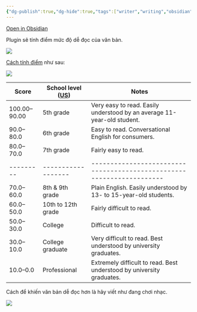 ```yaml
---
{"dg-publish":true,"dg-hide":true,"tags":["writer","writing","obsidian","plugins"],"permalink":"/du-an/obsidian/readability-score-danh-gia-do-de-doc/","hide":true,"dgPassFrontmatter":true}
---
```



[Open in Obsidian](obsidian://show-plugin?id=readability-score)

Plugin sẽ tính điểm mức độ dễ đọc của văn bản.

![](https://i.imgur.com/U3oWMGa.gif)

[Cách tính điểm](https://en.wikipedia.org/wiki/Flesch%E2%80%93Kincaid_readability_tests#Flesch_reading_ease) như sau:

![](https://i.imgur.com/ZJvz6qc.png)

|Score|School level ([US](https://en.wikipedia.org/wiki/Education_in_the_United_States "Education in the United States"))|Notes|
|---|---|---|
|100.00–90.00|5th grade|Very easy to read. Easily understood by an average 11-year-old student.|
|90.0–80.0|6th grade|Easy to read. Conversational English for consumers.|
| 80.0–70.0 | 7th grade          | Fairly easy to read.                                                  |
| --------- | ------------------ | --------------------------------------------------------------------- |
| 70.0–60.0 | 8th & 9th grade    | Plain English. Easily understood by 13- to 15-year-old students.      |
| 60.0–50.0 | 10th to 12th grade | Fairly difficult to read.                                             |
| 50.0–30.0 | College            | Difficult to read.                                                    |
| 30.0–10.0 | College graduate   | Very difficult to read. Best understood by university graduates.      |
| 10.0–0.0  | Professional       | Extremely difficult to read. Best understood by university graduates. |


Cách để khiến văn bản dễ đọc hơn là hãy viết như đang chơi nhạc.

![](https://i.imgur.com/OL08aN5.png)